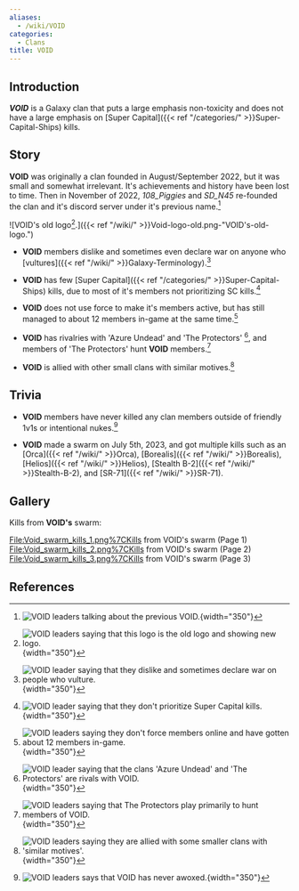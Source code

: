 ```yaml
---
aliases:
  - /wiki/VOID
categories:
  - Clans
title: VOID
---
```


## Introduction

**_VOID_** is a Galaxy clan that puts a large emphasis non-toxicity and does not have a large emphasis on [Super Capital]({{< ref "/categories/" >}}Super-Capital-Ships) kills.

## Story

**VOID** was originally a clan founded in August/September 2022, but it was small and somewhat irrelevant. It's achievements and history have been lost to time. Then in November of 2022, _108_Piggies_ and _SD_N45_ re-founded the clan and it's discord server under it's previous name.[^1]

![VOID's old logo[^2].]({{< ref "/wiki/" >}}Void-logo-old.png-"VOID's-old-logo.")

- **VOID** members dislike and sometimes even declare war on anyone who [vultures]({{< ref "/wiki/" >}}Galaxy-Terminology).[^4]

<!-- -->

- **VOID** has few [Super Capital]({{< ref "/categories/" >}}Super-Capital-Ships) kills, due to most of it's members not prioritizing SC kills.[^5]

<!-- -->

- **VOID** does not use force to make it's members active, but has still managed to about 12 members in-game at the same time.[^6]

<!-- -->

- **VOID** has rivalries with 'Azure Undead' and 'The Protectors' [^7], and members of 'The Protectors' hunt **VOID** members.[^8]

<!-- -->

- **VOID** is allied with other small clans with similar motives.[^9]

## Trivia

- **VOID** members have never killed any clan members outside of friendly 1v1s or intentional nukes.[^10]

<!-- -->

- **VOID** made a swarm on July 5th, 2023, and got multiple kills such as an [Orca]({{< ref "/wiki/" >}}Orca), [Borealis]({{< ref "/wiki/" >}}Borealis), [Helios]({{< ref "/wiki/" >}}Helios), [Stealth B-2]({{< ref "/wiki/" >}}Stealth-B-2), and [SR-71]({{< ref "/wiki/" >}}SR-71).

## Gallery

Kills from **VOID's** swarm:

<File:Void_swarm_kills_1.png%7CKills> from VOID's swarm (Page 1) <File:Void_swarm_kills_2.png%7CKills> from VOID's swarm (Page 2) <File:Void_swarm_kills_3.png%7CKills> from VOID's swarm (Page 3)

## References

<references />

[^1]: ![VOID leaders talking about the previous
VOID.](Void_citation_old_void.png "VOID leaders talking about the previous VOID."){width="350"}

[^2]: ![VOID leaders saying that this logo is the old logo and showing new
logo.](Void_citation_logo.png "VOID leaders saying that this logo is the old logo and showing new logo."){width="350"}

[^3]: ![VOID leaders saying that this logo is the old logo and showing new
logo.](Void_citation_logo.png "VOID leaders saying that this logo is the old logo and showing new logo."){width="350"}

[^4]: ![VOID leader saying that they dislike and sometimes declare war on
people who
vulture.](Void_citation_warring_vultures.png "VOID leader saying that they dislike and sometimes declare war on people who vulture."){width="350"}

[^5]: ![VOID leader saying that they don't prioritize Super Capital
kills.](Void_citation_no_sc_kills.png "VOID leader saying that they don't prioritize Super Capital kills."){width="350"}

[^6]: ![VOID leaders saying they don't force members online and have
gotten about 12 members
in-game.](Void_citation_12_players.png "VOID leaders saying they don't force members online and have gotten about 12 members in-game."){width="350"}

[^7]: ![VOID leader saying that the clans 'Azure Undead' and 'The
Protectors' are rivals with
VOID.](Void_citation_rivals.png "VOID leader saying that the clans 'Azure Undead' and 'The Protectors' are rivals with VOID."){width="350"}

[^8]: ![VOID leaders saying that The Protectors play primarily to hunt
members of
VOID.](Void_citation_tp_hunting.png "VOID leaders saying that The Protectors play primarily to hunt members of VOID."){width="350"}

[^9]: ![VOID leaders saying they are allied with some smaller clans with
'similar
motives'.](Void_citation_allies.png "VOID leaders saying they are allied with some smaller clans with 'similar motives'."){width="350"}

[^10]: ![VOID leaders says that VOID has never
awoxed.](Void_citation_no_awox.png "VOID leaders says that VOID has never awoxed."){width="350"}
